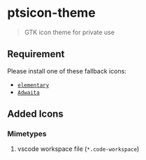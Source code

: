 # ptsicon-theme
> GTK icon theme for private use

## Requirement
Please install one of these fallback icons:
  - [`elementary`](https://github.com/elementary/icons)
  - [`Adwaita`](https://github.com/GNOME/adwaita-icon-theme)

## Added Icons

### Mimetypes
  1. vscode workspace file (`*.code-workspace`)
